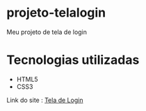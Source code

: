 # projeto-telalogin
 Meu projeto de tela de login

 <h1>Tecnologias utilizadas</h1>

 <ul>
 <li>HTML5
 <li>CSS3
 </ul>

 Link do site : <a href="https://diegoalmeidaramos.github.io/projeto-telalogin/">Tela de Login</a>

